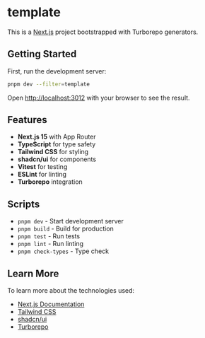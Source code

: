 # template

This is a [Next.js](https://nextjs.org) project bootstrapped with Turborepo generators.

## Getting Started

First, run the development server:

```bash
pnpm dev --filter=template
```

Open [http://localhost:3012](http://localhost:3012) with your browser to see the result.

## Features

- **Next.js 15** with App Router
- **TypeScript** for type safety
- **Tailwind CSS** for styling
- **shadcn/ui** for components
- **Vitest** for testing
- **ESLint** for linting
- **Turborepo** integration

## Scripts

- `pnpm dev` - Start development server
- `pnpm build` - Build for production
- `pnpm test` - Run tests
- `pnpm lint` - Run linting
- `pnpm check-types` - Type check

## Learn More

To learn more about the technologies used:

- [Next.js Documentation](https://nextjs.org/docs)
- [Tailwind CSS](https://tailwindcss.com)
- [shadcn/ui](https://ui.shadcn.com)
- [Turborepo](https://turbo.build/repo)